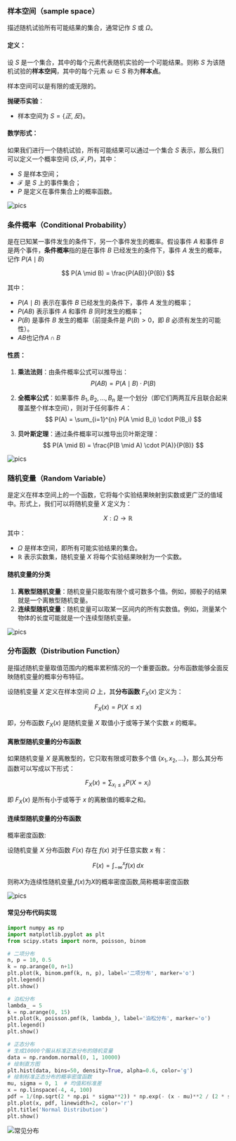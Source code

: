 ### **样本空间**（sample space）
描述随机试验所有可能结果的集合，通常记作 $S$ 或 $\Omega$。

#### 定义：
设 $S$ 是一个集合，其中的每个元素代表随机实验的一个可能结果。则称 $S$ 为该随机试验的**样本空间**，其中的每个元素 $\omega \in S$ 称为**样本点**。

样本空间可以是有限的或无限的。

**抛硬币实验**：
- 样本空间为 $S = \{正, 反\}$。

#### 数学形式：
如果我们进行一个随机试验，所有可能结果可以通过一个集合 $S$ 表示，那么我们可以定义一个概率空间 $(S, \mathcal{F}, P)$，其中：
- $S$ 是样本空间；
- $\mathcal{F}$ 是 $S$ 上的事件集合；
- $P$ 是定义在事件集合上的概率函数。

![pics](./pics/概率分布_1.png)

### **条件概率**（Conditional Probability）
是在已知某一事件发生的条件下，另一个事件发生的概率。假设事件 $A$ 和事件 $B$ 是两个事件，**条件概率**指的是在事件 $B$ 已经发生的条件下，事件 $A$ 发生的概率，记作 $P(A \mid B)$

$$
P(A \mid B) = \frac{P(AB)}{P(B)}
$$

其中：
- $P(A \mid B)$ 表示在事件 $B$ 已经发生的条件下，事件 $A$ 发生的概率；
- $P(AB)$ 表示事件 $A$ 和事件 $B$ 同时发生的概率；
- $P(B)$ 是事件 $B$ 发生的概率（前提条件是 $P(B) > 0$，即 $B$ 必须有发生的可能性）。
- $AB$也记作$A \cap B$

#### 性质：
1. **乘法法则**：由条件概率公式可以推导出：
   $$ P(AB) = P(A \mid B) \cdot P(B) $$

2. **全概率公式**：如果事件 $B_1, B_2, \dots, B_n$ 是一个划分（即它们两两互斥且联合起来覆盖整个样本空间），则对于任何事件 $A$：
   $$ P(A) = \sum_{i=1}^{n} P(A \mid B_i) \cdot P(B_i) $$

3. **贝叶斯定理**：通过条件概率可以推导出贝叶斯定理：
   $$ P(A \mid B) = \frac{P(B \mid A) \cdot P(A)}{P(B)} $$

![pics](./pics/概率分布_2.png)

### **随机变量**（Random Variable）
是定义在样本空间上的一个函数，它将每个实验结果映射到实数或更广泛的值域中。形式上，我们可以将随机变量 $X$ 定义为：

$$
X: \Omega \to \mathbb{R}
$$

其中：
- $\Omega$ 是样本空间，即所有可能实验结果的集合。
- $\mathbb{R}$ 表示实数集，随机变量 $X$ 将每个实验结果映射为一个实数。

#### 随机变量的分类
1. **离散型随机变量**：随机变量只能取有限个或可数多个值。例如，掷骰子的结果就是一个离散型随机变量。
2. **连续型随机变量**：随机变量可以取某一区间内的所有实数值。例如，测量某个物体的长度可能就是一个连续型随机变量。

![pics](./pics/概率分布_3.png)

### **分布函数**（Distribution Function）
是描述随机变量取值范围内的概率累积情况的一个重要函数。分布函数能够全面反映随机变量的概率分布特征。


设随机变量 $X$ 定义在样本空间 $\Omega$ 上，其**分布函数** $F_X(x)$ 定义为：

$$
F_X(x) = P(X \leq x)
$$

即，分布函数 $F_X(x)$ 是随机变量 $X$ 取值小于或等于某个实数 $x$ 的概率。


#### 离散型随机变量的分布函数

如果随机变量 $X$ 是离散型的，它只取有限或可数多个值 $\{x_1, x_2, \dots\}$，那么其分布函数可以写成以下形式：

$$
F_X(x) = \sum_{x_i \leq x} P(X = x_i)
$$

即 $F_X(x)$ 是所有小于或等于 $x$ 的离散值的概率之和。

#### 连续型随机变量的分布函数

概率密度函数:

设随机变量 $X$ 分布函数 $F(x)$ 存在 $f(x)$ 对于任意实数 $x$ 有：


   $$
  F(x) = \int_{-\infty}^{x} f(x) \, dx 
   $$

则称$X$为连续性随机变量,$f(x)$为$X$的概率密度函数,简称概率密度函数


![pics](./pics/概率分布_4.png)


#### 常见分布代码实现

```python
import numpy as np
import matplotlib.pyplot as plt
from scipy.stats import norm, poisson, binom

# 二项分布
n, p = 10, 0.5
k = np.arange(0, n+1)
plt.plot(k, binom.pmf(k, n, p), label='二项分布', marker='o')
plt.legend()
plt.show()

# 泊松分布
lambda_ = 5
k = np.arange(0, 15)
plt.plot(k, poisson.pmf(k, lambda_), label='泊松分布', marker='o')
plt.legend()
plt.show()

# 正态分布
# 生成10000个服从标准正态分布的随机变量
data = np.random.normal(0, 1, 10000)
# 绘制直方图
plt.hist(data, bins=50, density=True, alpha=0.6, color='g')
# 绘制标准正态分布的概率密度函数
mu, sigma = 0, 1  # 均值和标准差
x = np.linspace(-4, 4, 100)
pdf = 1/(np.sqrt(2 * np.pi * sigma**2)) * np.exp(- (x - mu)**2 / (2 * sigma**2))
plt.plot(x, pdf, linewidth=2, color='r')
plt.title('Normal Distribution')
plt.show()
```

![常见分布](../../z_using_files/math/img.png)
